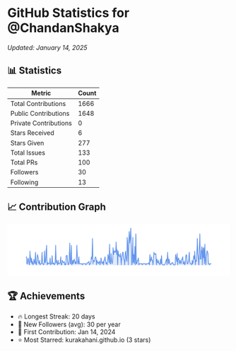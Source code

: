 # GitHub Statistics for @ChandanShakya
*Updated: January 14, 2025*

## 📊 Statistics
| Metric | Count |
|--------|--------|
| Total Contributions | 1666 |
| Public Contributions | 1648 |
| Private Contributions | 0 |
| Stars Received | 6 |
| Stars Given | 277 |
| Total Issues | 133 |
| Total PRs | 100 |
| Followers | 30 |
| Following | 13 |

## 📈 Contribution Graph

![Contribution Graph](./contribution_graph.png)

## 🏆 Achievements

- 🔥 Longest Streak: 20 days
- 👥 New Followers (avg): 30 per year
- 📅 First Contribution: Jan 14, 2024
- ⭐ Most Starred: kurakahani.github.io (3 stars)
